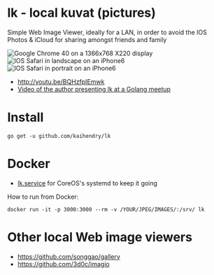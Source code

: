 # lk - local kuvat (pictures)

Simple Web Image Viewer, ideally for a LAN, in order to avoid the IOS Photos &
iCloud for sharing amongst friends and family

<img src=http://s.natalian.org/2014-11-04/1415116363_1364x748.png alt="Google Chrome 40 on a 1366x768 X220 display">
<img src=http://s.natalian.org/2014-11-04/lk-landscape.png alt="IOS Safari in landscape on an iPhone6">
<img src=http://s.natalian.org/2014-11-04/lk-portrait.png alt="IOS Safari in portrait on an iPhone6">

* <http://youtu.be/BQHzfpIEmwk>
* [Video of the author presenting lk at a Golang meetup](http://youtu.be/IIuDygqCOJE)

# Install

	go get -u github.com/kaihendry/lk

# Docker

* [lk.service](lk.service) for CoreOS's systemd to keep it going

How to run from Docker:

	docker run -it -p 3000:3000 --rm -v /YOUR/JPEG/IMAGES/:/srv/ lk

# Other local Web image viewers

* <https://github.com/songgao/gallery>
* <https://github.com/3d0c/imagio>

